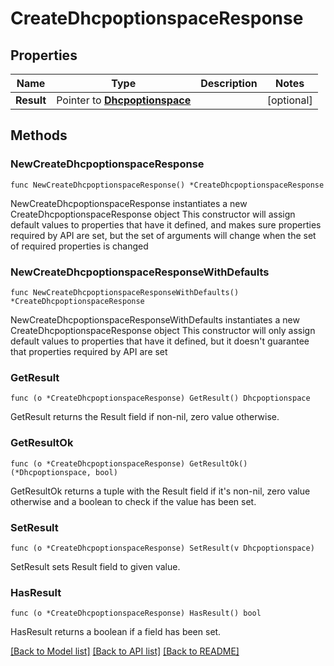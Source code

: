 # CreateDhcpoptionspaceResponse

## Properties

Name | Type | Description | Notes
------------ | ------------- | ------------- | -------------
**Result** | Pointer to [**Dhcpoptionspace**](Dhcpoptionspace.md) |  | [optional] 

## Methods

### NewCreateDhcpoptionspaceResponse

`func NewCreateDhcpoptionspaceResponse() *CreateDhcpoptionspaceResponse`

NewCreateDhcpoptionspaceResponse instantiates a new CreateDhcpoptionspaceResponse object
This constructor will assign default values to properties that have it defined,
and makes sure properties required by API are set, but the set of arguments
will change when the set of required properties is changed

### NewCreateDhcpoptionspaceResponseWithDefaults

`func NewCreateDhcpoptionspaceResponseWithDefaults() *CreateDhcpoptionspaceResponse`

NewCreateDhcpoptionspaceResponseWithDefaults instantiates a new CreateDhcpoptionspaceResponse object
This constructor will only assign default values to properties that have it defined,
but it doesn't guarantee that properties required by API are set

### GetResult

`func (o *CreateDhcpoptionspaceResponse) GetResult() Dhcpoptionspace`

GetResult returns the Result field if non-nil, zero value otherwise.

### GetResultOk

`func (o *CreateDhcpoptionspaceResponse) GetResultOk() (*Dhcpoptionspace, bool)`

GetResultOk returns a tuple with the Result field if it's non-nil, zero value otherwise
and a boolean to check if the value has been set.

### SetResult

`func (o *CreateDhcpoptionspaceResponse) SetResult(v Dhcpoptionspace)`

SetResult sets Result field to given value.

### HasResult

`func (o *CreateDhcpoptionspaceResponse) HasResult() bool`

HasResult returns a boolean if a field has been set.


[[Back to Model list]](../README.md#documentation-for-models) [[Back to API list]](../README.md#documentation-for-api-endpoints) [[Back to README]](../README.md)


